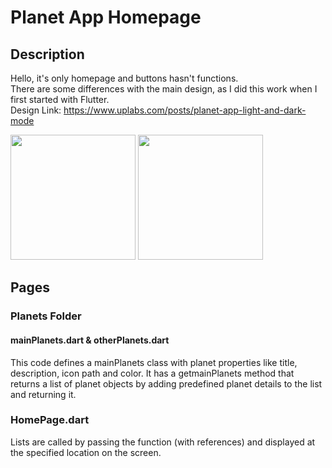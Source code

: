 # Planet App Homepage

## Description 

Hello, it's only homepage and buttons hasn't functions.   
There are some differences with the main design, as I did this work when I first started with Flutter.         
Design Link: https://www.uplabs.com/posts/planet-app-light-and-dark-mode

<img src="https://github.com/keremsaltik/planetApp_HomePage/assets/141556976/c15e2004-e0e1-4bc3-908a-22446d52a628" width="200">
<img src="https://github.com/keremsaltik/planetApp_HomePage/assets/141556976/28085524-e855-4f29-a3d4-852743ed74cd" width="200">

## Pages

### Planets Folder

#### mainPlanets.dart & otherPlanets.dart

This code defines a mainPlanets class with planet properties like title, description, icon path and color. It has a getmainPlanets method that returns a list of planet objects by adding predefined planet details to the list and returning it.

### HomePage.dart

Lists are called by passing the function (with references) and displayed at the specified location on the screen.
